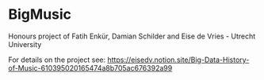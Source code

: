 # BigMusic
Honours project of Fatih Enkür, Damian Schilder and Eise de Vries - Utrecht University

For details on the project see:
https://eisedv.notion.site/Big-Data-History-of-Music-610395020165474a8b705ac676392a99
